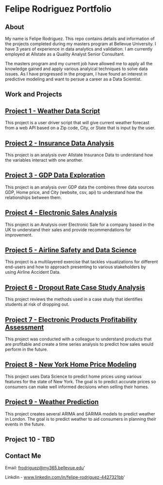 # Felipe Rodriguez Portfolio

## About

My name is Felipe Rodriguez. This repo contains details and information of the projects completed during my masters program at Bellevue University. I have 3 years of experience in data analytics and validation. I am currently employed at Allstate as a Quality Analyst Senior Consultant. 

The masters program and my current job have allowed me to apply all the knowledge gained and apply various analyical techniques to solve data issues. As I have progressed in the program, I have found an interest in predictive modeling and want to persue a career as a Data Scientist.

## **Work and Projects**
## [Project 1 - Weather Data Script](https://github.com/frodz212/frodz212.github.io/tree/6b557aec43ec2e07a97b3811f399e1264a544fd4/Project%201%20-%20Weather%20Data%20Scipt) 

This project is a user driver script that will give current weather forecast from a web API based on a Zip code, City, or State that is input by the user. 

## [Project 2 - Insurance Data Analysis](https://github.com/frodz212/frodz212.github.io/tree/ea0be6c7465fabb37fc109662e6eec95da1d3cc6/Project%202%20-%20Insurance%20Data%20Analysis)

This project is an analysis over Allstate Insurance Data to understand how the variables interact with one another.

## [Project 3 - GDP Data Exploration](https://github.com/frodz212/frodz212.github.io/tree/ea0be6c7465fabb37fc109662e6eec95da1d3cc6/Project%203%20-%20GDP%20Data%20Exploration)

This project is an analysis over GDP data the combines three data sources GDP, Home price, and City (website, csv, api) to understand how the relationships between them.

## [Project 4 - Electronic Sales Analysis](https://github.com/frodz212/frodz212.github.io/tree/ea0be6c7465fabb37fc109662e6eec95da1d3cc6/Project%204%20-%20Electronic%20Sales%20Analysis)

This project is an Analysis over Electronic Sale for a company based in the UK to understand their sales and provide recommendations for improvement.

## [Project 5 - Airline Safety and Data Science](https://github.com/frodz212/frodz212.github.io/tree/ea0be6c7465fabb37fc109662e6eec95da1d3cc6/Project%205%20-%20Airline%20Safety%20and%20Data%20Science)

This project is a multilayered exercise that tackles visualizations for different end-users and how to approach presenting to various stakeholders by using Airline Accident Data.  

## [Project 6 - Dropout Rate Case Study Analysis](https://github.com/frodz212/frodz212.github.io/tree/ea0be6c7465fabb37fc109662e6eec95da1d3cc6/Project%206%20-%20Dropout%20Rate%20Case%20Study%20Analysis)

This project reviews the methods used in a case study that identifies students at risk of dropping out. 

## [Project 7 - Electronic Products Profitability Assessment](https://github.com/frodz212/frodz212.github.io/tree/ea0be6c7465fabb37fc109662e6eec95da1d3cc6/Project%207%20-%20Electronics%20Products%20Profitability%20Assessment)

This project was conducted with a colleague to understand products that are profitable and create a time series analysis to predict how sales would perform in the future. 

## [Project 8 - New York Home Price Modeling](https://github.com/frodz212/frodz212.github.io/tree/6b557aec43ec2e07a97b3811f399e1264a544fd4/Project%208%20-%20New%20York%20Home%20Price%20Modeling)

This project uses Data Science to predict home prices using various features for the state of New York. The goal is to predict accurate prices so consumers can make well informed decisions when selling their homes. 

## [Project 9 - Weather Prediction](https://github.com/frodz212/frodz212.github.io/tree/6bc6b593e1885878af727b8da94412cbeb65a5b9/Project%209%20-%20TBD)

This project creates several ARIMA and SARIMA models to predict weather in London. The goal is to predict weather to aid consumers in planning their events in the future.

## Project 10 - TBD


## Contact Me

Email: frodriguez@my365.bellevue.edu'

Linkdin - www.linkedin.com/in/felipe-rodriguez-4427321bb'



